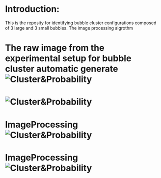 # Introduction:
This is the reposity for identifying bubble cluster configurations composed of 3 large and 3 small bubbles. The image processing algrothm 

# The raw image from the experimental setup for bubble cluster automatic generate![Cluster&Probability](https://raw.githubusercontent.com/chinchangkuo/ImageProcessing-bubble_cluster_n3l3s/master/Figure_0.png)
# ![Cluster&Probability](https://raw.githubusercontent.com/chinchangkuo/ImageProcessing-bubble_cluster_n3l3s/master/Figure_1.png)
# ImageProcessing![Cluster&Probability](https://raw.githubusercontent.com/chinchangkuo/ImageProcessing-bubble_cluster_n3l3s/master/Figure_3.png)
# ImageProcessing![Cluster&Probability](https://raw.githubusercontent.com/chinchangkuo/ImageProcessing-bubble_cluster_n3l3s/master/Figure_4.png)

